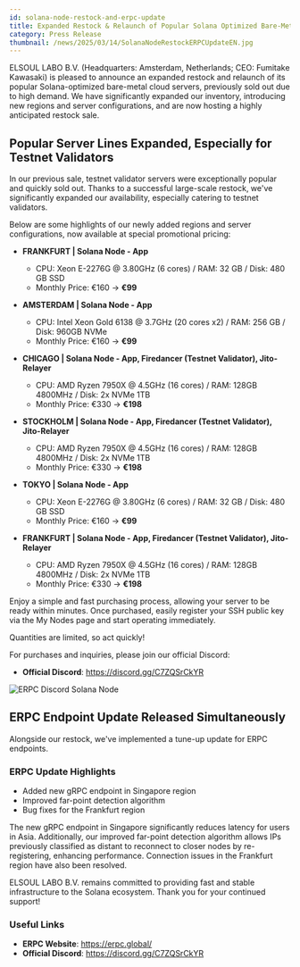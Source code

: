 ```yaml
---
id: solana-node-restock-and-erpc-update
title: Expanded Restock & Relaunch of Popular Solana Optimized Bare-Metal Cloud Servers, Plus ERPC Update
category: Press Release
thumbnail: /news/2025/03/14/SolanaNodeRestockERPCUpdateEN.jpg
---
```


ELSOUL LABO B.V. (Headquarters: Amsterdam, Netherlands; CEO: Fumitake Kawasaki) is pleased to announce an expanded restock and relaunch of its popular Solana-optimized bare-metal cloud servers, previously sold out due to high demand. We have significantly expanded our inventory, introducing new regions and server configurations, and are now hosting a highly anticipated restock sale.

## Popular Server Lines Expanded, Especially for Testnet Validators

In our previous sale, testnet validator servers were exceptionally popular and quickly sold out. Thanks to a successful large-scale restock, we've significantly expanded our availability, especially catering to testnet validators.

Below are some highlights of our newly added regions and server configurations, now available at special promotional pricing:

- **FRANKFURT | Solana Node - App**

  - CPU: Xeon E-2276G @ 3.80GHz (6 cores) / RAM: 32 GB / Disk: 480 GB SSD
  - Monthly Price: €160 → **€99**

- **AMSTERDAM | Solana Node - App**

  - CPU: Intel Xeon Gold 6138 @ 3.7GHz (20 cores x2) / RAM: 256 GB / Disk: 960GB NVMe
  - Monthly Price: €160 → **€99**

- **CHICAGO | Solana Node - App, Firedancer (Testnet Validator), Jito-Relayer**

  - CPU: AMD Ryzen 7950X @ 4.5GHz (16 cores) / RAM: 128GB 4800MHz / Disk: 2x NVMe 1TB
  - Monthly Price: €330 → **€198**

- **STOCKHOLM | Solana Node - App, Firedancer (Testnet Validator), Jito-Relayer**

  - CPU: AMD Ryzen 7950X @ 4.5GHz (16 cores) / RAM: 128GB 4800MHz / Disk: 2x NVMe 1TB
  - Monthly Price: €330 → **€198**

- **TOKYO | Solana Node - App**

  - CPU: Xeon E-2276G @ 3.80GHz (6 cores) / RAM: 32 GB / Disk: 480 GB SSD
  - Monthly Price: €160 → **€99**

- **FRANKFURT | Solana Node - App, Firedancer (Testnet Validator), Jito-Relayer**
  - CPU: AMD Ryzen 7950X @ 4.5GHz (16 cores) / RAM: 128GB 4800MHz / Disk: 2x NVMe 1TB
  - Monthly Price: €330 → **€198**

Enjoy a simple and fast purchasing process, allowing your server to be ready within minutes. Once purchased, easily register your SSH public key via the My Nodes page and start operating immediately.

Quantities are limited, so act quickly!

For purchases and inquiries, please join our official Discord:

- **Official Discord**: https://discord.gg/C7ZQSrCkYR

![ERPC Discord Solana Node](/news/2025/03/14/ERPCDiscordSolanaNodeEN.jpg)

## ERPC Endpoint Update Released Simultaneously

Alongside our restock, we've implemented a tune-up update for ERPC endpoints.

### ERPC Update Highlights

- Added new gRPC endpoint in Singapore region
- Improved far-point detection algorithm
- Bug fixes for the Frankfurt region

The new gRPC endpoint in Singapore significantly reduces latency for users in Asia. Additionally, our improved far-point detection algorithm allows IPs previously classified as distant to reconnect to closer nodes by re-registering, enhancing performance. Connection issues in the Frankfurt region have also been resolved.

ELSOUL LABO B.V. remains committed to providing fast and stable infrastructure to the Solana ecosystem. Thank you for your continued support!

### Useful Links

- **ERPC Website**: https://erpc.global/
- **Official Discord**: https://discord.gg/C7ZQSrCkYR
